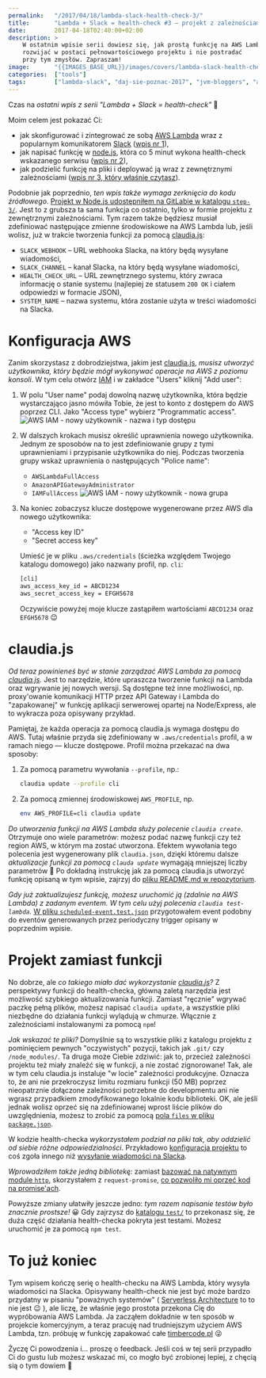 ```yaml
---
permalink:   "/2017/04/18/lambda-slack-health-check-3/"
title:       "Lambda + Slack = health-check #3 — projekt z zależnościami"
date:        2017-04-18T02:40:00+02:00
description: >
    W ostatnim wpisie serii dowiesz się, jak prostą funkcję na AWS Lambda
    rozwijać w postaci pełnowartościowego projektu i nie postradać
    przy tym zmysłów. Zapraszam!
image:       "{{IMAGES_BASE_URL}}/images/covers/lambda-slack-health-check-3.png"
categories:  ["tools"]
tags:        ["lambda-slack", "daj-sie-poznac-2017", "jvm-bloggers", "aws", "lambda", "slack", "health-check", "node", "claudia.js"]
---
```


Czas na *ostatni wpis z serii "Lambda + Slack = health-check"* 🙂

Moim celem jest pokazać Ci:
* jak skonfigurować i zintegrować ze sobą [AWS Lambda]( https://aws.amazon.com/lambda )
  wraz z popularnym komunikatorem [Slack]( https://slack.com/ )
  ([wpis nr 1]( /blog/2017/03/25/lambda-slack-health-check-1/ )),
* jak napisać funkcję w [node.js]( https://nodejs.org/en/ ),
  która co 5 minut wykona health-check wskazanego serwisu
  ([wpis nr 2]( /blog/2017/04/03/lambda-slack-health-check-2/ )),
* jak podzielić funkcję na pliki i deploywać ją wraz z zewnętrznymi
  zależnościami
  ([wpis nr 3, który właśnie czytasz]( /blog/2017/04/18/lambda-slack-health-check-3/ )).

Podobnie jak poprzednio, *ten wpis także wymaga zerknięcia do kodu źródłowego*.
[Projekt w Node.js udostępniłem na GitLabie w katalogu `step-3/`]( https://gitlab.com/timbercode/lambda-slack-example/blob/master/step-3/ ).
Jest to z grubsza ta sama funkcja co ostatnio, tylko w formie projektu z zewnętrznymi
zależnościami. Tym razem także będziesz musiał zdefiniować następujące zmienne
środowiskowe na AWS Lambda lub, jeśli wolisz, już w trakcie tworzenia funkcji
za pomocą
[claudia.js]( https://claudiajs.com/ ):
* `SLACK_WEBHOOK` – URL webhooka Slacka, na który będą wysyłane wiadomości,
* `SLACK_CHANNEL` – kanał Slacka, na który będą wysyłane wiadomości,
* `HEALTH_CHECK_URL` – URL zewnętrznego systemu, który zwraca informację
  o stanie systemu (najlepiej ze statusem `200 OK` i ciałem odpowiedzi
  w formacie JSON),
* `SYSTEM_NAME` – nazwa systemu, która zostanie użyta w treści wiadomości na Slacka.
 
# Konfiguracja AWS

Zanim skorzystasz z dobrodziejstwa, jakim jest 
[claudia.js]( https://claudiajs.com/ ), 
*musisz utworzyć
użytkownika, który będzie mógł wykonywać operacje na AWS z poziomu konsoli*.
W tym celu otwórz [IAM]( https://console.aws.amazon.com/iam )
i w zakładce "Users" kliknij "Add user":

1. W polu "User name" podaj dowolną nazwę użytkownika, która będzie wystarczająco
   jasno mówiła Tobie, że jest to konto z dostępem do AWS poprzez CLI.
   Jako "Access type" wybierz "Programmatic access".
   ![AWS IAM - nowy użytkownik - nazwa i typ dostępu]( {{IMAGES_BASE_URL}}/images/content/lambda-slack-health-check-3/iam-new-user-name-and-access-type.png )
   
2. W dalszych krokach musisz określić uprawnienia nowego użytkownika.
   Jednym ze sposobów na to jest zdefiniowanie grupy z tymi uprawnieniami
   i przypisanie użytkownika do niej. Podczas tworzenia grupy wskaż uprawnienia
   o następujących "Police name":
   * `AWSLambdaFullAccess`
   * `AmazonAPIGatewayAdministrator`
   * `IAMFullAccess`
   ![AWS IAM - nowy użytkownik - nowa grupa]( {{IMAGES_BASE_URL}}/images/content/lambda-slack-health-check-3/iam-new-user-new-group-policies.png )
  
3. Na koniec zobaczysz klucze dostępowe wygenerowane przez AWS dla nowego użytkownika:
   * "Access key ID"
   * "Secret access key"
   
   Umieść je w pliku `.aws/credentials` (ścieżka względem Twojego katalogu
   domowego) jako nazwany profil, np. `cli`:
    ```bash
    [cli]
    aws_access_key_id = ABCD1234
    aws_secret_access_key = EFGH5678
    ```
    Oczywiście powyżej moje klucze zastąpiłem wartościami
    `ABCD1234` oraz `EFGH5678` 😉
    
# claudia.js
        
*Od teraz powinieneś być w stanie zarządzać AWS Lambda za pomocą
[claudia.js]( https://claudiajs.com/ ).* Jest to
narzędzie, które upraszcza tworzenie funkcji na Lambda
oraz wgrywanie jej nowych wersji. Są dostępne też inne możliwości,
np. proxy'owanie komunikacji HTTP przez API Gateway i Lambda do
"zapakowanej" w funkcję aplikacji serwerowej opartej na
Node/Express, ale to wykracza poza opisywany przykład.

Pamiętaj, że każda operacja za pomocą claudia.js wymaga 
dostępu do AWS. Tutaj właśnie przyda się zdefiniowany
w `.aws/credentials` profil, a w ramach niego — klucze
dostępowe. Profil można przekazać na dwa sposoby:

1. Za pomocą parametru wywołania `--profile`, np.:
    ```bash
    claudia update --profile cli
    ```
2. Za pomocą zmiennej środowiskowej `AWS_PROFILE`, np.
    ```bash
    env AWS_PROFILE=cli claudia update
    ```

*Do utworzenia funkcji na AWS Lambda służy polecenie
`claudia create`.* Otrzymuje ono wiele parametrów: możesz
podać nazwę funkcji czy też region AWS, w którym ma zostać
utworzona. Efektem wywołania tego polecenia jest wygenerowany plik
`claudia.json`, dzięki któremu dalsze *aktualizacje funkcji za pomocą
`clauda update`* wymagają mniejszej liczby parametrów 🙂
Po dokładną instrukcję jak za pomocą claudia.js utworzyć funkcję
opisaną w tym wpisie, zajrzyj do
[pliku README.md w repozytorium]( https://gitlab.com/timbercode/lambda-slack-example/blob/master/step-3/README.md ).

*Gdy już zaktualizujesz funkcję, możesz uruchomić ją (zdalnie na AWS Lambda)
z zadanym eventem. W tym celu użyj polecenia `claudia test-lambda`.*
[W pliku `scheduled-event.test.json`]( https://gitlab.com/timbercode/lambda-slack-example/blob/master/step-3/scheduled-event.test.json )
przygotowałem event podobny do eventów generowanych przez periodyczny trigger
opisany w poprzednim wpisie.

# Projekt zamiast funkcji

No dobrze, ale *co takiego miało dać wykorzystanie
[claudia.js]( https://claudiajs.com/ )?*
Z perspektywy funkcji do health-checka,
główną zaletą narzędzia jest możliwość szybkiego aktualizowania
funkcji. Zamiast "ręcznie" wgrywać paczkę pełną plików, możesz
napisać `claudia update`, a wszystkie pliki niezbędne do działania
funkcji wylądują w chmurze. Włącznie z zależnościami instalowanymi
za pomocą `npm`!

*Jak wskazać te pliki?* Domyślnie są to wszystkie pliki z katalogu
projektu z pominięciem pewnych "oczywistych" pozycji, takich jak
`.git/` czy `/node_modules/`. Ta druga może Ciebie zdziwić:
jak to, przecież zależności projektu też miały znaleźć się w funkcji,
a nie zostać zignorowane! Tak, ale w tym celu claudia.js instaluje
"w locie" zależności produkcyjne. Oznacza to, że ani nie przekroczysz
limitu rozmiaru funkcji (50 MB) poprzez nieopatrznie dołączone zależności
potrzebne do developmentu ani nie wgrasz przypadkiem zmodyfikowanego
lokalnie kodu biblioteki. OK, ale jeśli jednak wolisz oprzeć się
na zdefiniowanej wprost liście plików do uwzględnienia, możesz
to zrobić za pomocą
[pola `files` w pliku `package.json`]( https://gitlab.com/timbercode/lambda-slack-example/blob/master/step-3/package.json#L9 ).

W kodzie health-checka *wykorzystałem podział na pliki tak,
aby oddzielić od siebie różne odpowiedzialności*. Przykładowo
[konfiguracja projektu]( https://gitlab.com/timbercode/lambda-slack-example/blob/master/step-3/src/config.js )
to coś zgoła innego niż
[wysyłanie wiadomości na Slacka]( https://gitlab.com/timbercode/lambda-slack-example/blob/master/step-3/src/slack.js ).

*Wprowadziłem także jedną bibliotekę:* zamiast
[bazować na natywnym module `http`]( https://gitlab.com/timbercode/lambda-slack-example/blob/master/step-2/simple-health-check.lambda.js#L108 ),
skorzystałem z `request-promise`,
[co pozwoliło mi oprzeć kod na promise'ach]( https://gitlab.com/timbercode/lambda-slack-example/blob/master/step-3/src/httpClient.js#L29 ). 

Powyższe zmiany ułatwiły jeszcze jedno:
*tym razem napisanie testów było znacznie prostsze!* 😀
Gdy zajrzysz do
[katalogu `test/`]( https://gitlab.com/timbercode/lambda-slack-example/tree/master/step-3/test )
to przekonasz się, że duża część działania health-checka pokryta
jest testami. Możesz uruchomić je za pomocą `npm test`.

# To już koniec

Tym wpisem kończę serię o health-checku na AWS Lambda, który wysyła
wiadomości na Slacka. Opisywany health-check nie jest być może bardzo
przydatny w pisaniu "poważnych systemów" (
[Serverless Architecture]( https://martinfowler.com/articles/serverless.html )
to to nie jest 😉
), ale liczę, że właśnie jego prostota przekona Cię do wypróbowania
AWS Lambda. Ja zacząłem dokładnie w ten sposób w projekcie komercyjnym,
a teraz pracuję nad trudniejszym użyciem AWS Lambda, tzn. próbuję
w funkcję zapakować całe [timbercode.pl]( http://timbercode.pl ) 😜

Życzę Ci powodzenia i… proszę o feedback. Jeśli coś w tej serii przypadło Ci
do gustu lub możesz wskazać mi, co mogło być zrobionej lepiej,
z chęcią sią o tym dowiem 🙂
